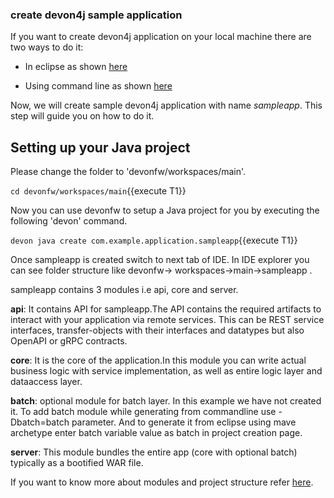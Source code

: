 ### create devon4j sample application


If you want to create devon4j application on your local machine there are two ways to do it:

* In eclipse as shown [here](https://devonfw.com/website/pages/docs/devon4j.asciidoc_tutorials.html#tutorial-newapp.asciidoc_from-eclipse)

* Using command line as shown [here](https://devonfw.com/website/pages/docs/devon4j.asciidoc_tutorials.html#tutorial-newapp.asciidoc_from-command-line)

Now, we will create sample devon4j application with name *sampleapp*. This step will guide you on how to do it.



## Setting up your Java project

Please change the folder to &#39;devonfw/workspaces/main&#39;.

`cd devonfw/workspaces/main`{{execute T1}}

Now you can use devonfw to setup a Java project for you by executing the following 'devon' command.

`devon java create com.example.application.sampleapp`{{execute T1}}

Once sampleapp is created switch to next tab of IDE. In IDE explorer you can see folder structure like devonfw-&gt; workspaces-&gt;main-&gt;sampleapp . 

sampleapp contains 3 modules i.e api, core and server.

**api**: It contains API for sampleapp.The API contains the required artifacts to interact with your application via remote services. This can be REST service interfaces, transfer-objects with their interfaces and datatypes but also OpenAPI or gRPC contracts.

**core**: It is the core of the application.In this module you can write actual business logic with service implementation, as well as entire logic layer and dataaccess layer.

**batch**: optional module for batch layer. In this example we have not created it. To add batch module while generating from commandline use -Dbatch=batch parameter. And to generate it from eclipse using mave archetype enter batch variable value as batch in project creation page.

**server**: This module bundles the entire app (core with optional batch) typically as a bootified WAR file.

If you want to know more about modules and project structure refer [here](#https://github.com/devonfw/devon4j/blob/master/documentation/guide-structure.asciidoc#project-structure).
